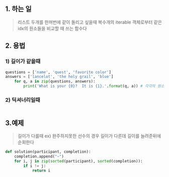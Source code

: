 ## 1. 하는 일
> 리스트 두개를 한꺼번에 같이 돌리고 싶을때
> 복수개의 iterable 객체로부터 같은 idx의 원소들을 비교할 때 쓰는 함수다

## 2. 용법
### 1)  길이가 같을때
> 
```python
questions = ['name', 'quest', 'favorite color']
answers = ['lancelot', 'the holy grail', 'blue']
	for q, a in zip(questions, answers):
	    print('What is your {0}?  It is {1}.'.format(q, a)) # 각각의 원소
```

### 2) 딕셔너리일때
>
```python

```

## 3.예제
>길이가 다를때
   ex) 완주하지못한 선수의 경우 길이가 다른데 길이를 늘려준뒤에 순회한다
```python
def solution(participant, completion):
    completion.append("~")
    for i, j in zip(sorted(participant), sorted(completion)):
        if i != j:
            return i
```
